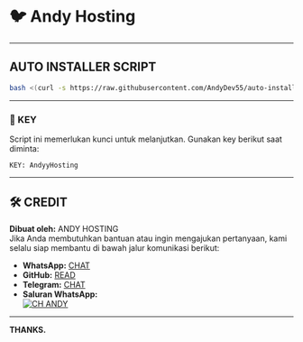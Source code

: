 # :bird: Andy Hosting

---

## AUTO INSTALLER SCRIPT


```bash
bash <(curl -s https://raw.githubusercontent.com/AndyDev55/auto-installer/main/install.sh)
```
---
### 🔑 KEY

Script ini memerlukan kunci untuk melanjutkan. Gunakan key berikut saat diminta:

```
KEY: AndyyHosting
```
---

## 🛠️ **CREDIT**

**Dibuat oleh:** ANDY HOSTING  
Jika Anda membutuhkan bantuan atau ingin mengajukan pertanyaan, kami selalu siap membantu di bawah jalur komunikasi berikut:

- **WhatsApp:** [CHAT](https://wa.me/6285784902529)
- **GitHub:** [READ](https://github.com/AndyDev55)
- **Telegram:** [CHAT](https://t.me/AndyDeveloperr)
- **Saluran WhatsApp:**  
[![CH ANDY](https://img.shields.io/badge/ch-Pembuat%20Tools-black?style=for-the-badge&logo=whatsapp)](https://whatsapp.com/channel/0029VakzKOQHgZWi7pmIKf1r)

---

**THANKS.**
